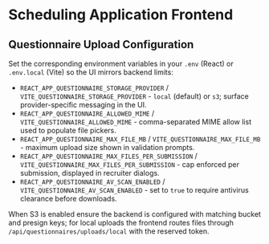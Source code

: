 # Scheduling Application Frontend

## Questionnaire Upload Configuration

Set the corresponding environment variables in your `.env` (React) or `.env.local` (Vite) so the UI mirrors backend limits:

- `REACT_APP_QUESTIONNAIRE_STORAGE_PROVIDER` / `VITE_QUESTIONNAIRE_STORAGE_PROVIDER` - `local` (default) or `s3`; surface provider-specific messaging in the UI.
- `REACT_APP_QUESTIONNAIRE_ALLOWED_MIME` / `VITE_QUESTIONNAIRE_ALLOWED_MIME` - comma-separated MIME allow list used to populate file pickers.
- `REACT_APP_QUESTIONNAIRE_MAX_FILE_MB` / `VITE_QUESTIONNAIRE_MAX_FILE_MB` - maximum upload size shown in validation prompts.
- `REACT_APP_QUESTIONNAIRE_MAX_FILES_PER_SUBMISSION` / `VITE_QUESTIONNAIRE_MAX_FILES_PER_SUBMISSION` - cap enforced per submission, displayed in recruiter dialogs.
- `REACT_APP_QUESTIONNAIRE_AV_SCAN_ENABLED` / `VITE_QUESTIONNAIRE_AV_SCAN_ENABLED` - set to `true` to require antivirus clearance before downloads.

When S3 is enabled ensure the backend is configured with matching bucket and presign keys; for local uploads the frontend routes files through `/api/questionnaires/uploads/local` with the reserved token.
